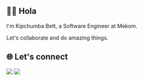 ## 👋👋 Hola

I'm Kipchumba Bett, a Software Engineer at Mekom.

Let's collaborate and do amazing things.


## 🌐 Let's connect

[![](https://img.shields.io/badge/LinkedIn-0077B5?style=flat-square&logo=linkedin&logoColor=white)](https://www.linkedin.com/in/kipchumba-c-bett-bb2906114/)
[![](https://img.shields.io/badge/Twitter-1DA1F2?style=flat-square&logo=twitter&logoColor=white)](https://twitter.com/corneliouzB)
